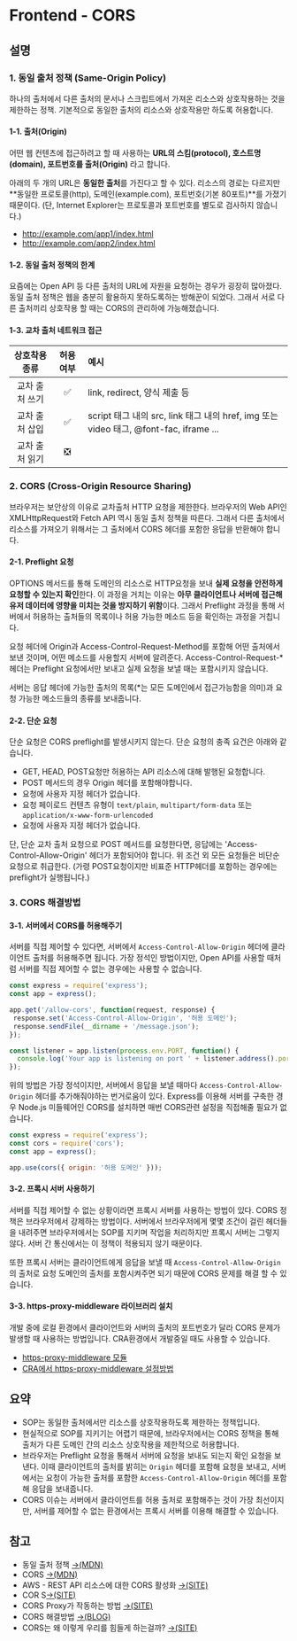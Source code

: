 # Frontend - CORS

## 설명

### 1. 동일 출처 정책 (Same-Origin Policy)

하나의 출처에서 다른 출처의 문서나 스크립트에서 가져온 리소스와 상호작용하는 것을 제한하는 정책. 기본적으로 동일한 출처의 리소스와 상호작용만 하도록 허용합니다.

#### 1-1. 출처(Origin)

어떤 웹 컨텐츠에 접근하려고 할 때 사용하는 **URL의 스킴(protocol), 호스트명(domain), 포트번호를 출처(Origin)** 라고 합니다.

아래의 두 개의 URL은 **동일한 출처**를 가진다고 할 수 있다. 리소스의 경로는 다르지만 **동일한 프로토콜(http), 도메인(example.com), 포트번호(기본 80포트)**를 가졌기 때문이다. (단,  Internet Explorer는 프로토콜과 포트번호를 별도로 검사하지 않습니다.)

- http://example.com/app1/index.html
- http://example.com/app2/index.html

#### 1-2. 동일 출처 정책의 한계

요즘에는 Open API 등 다른 출처의 URL에 자원을 요청하는 경우가 굉장히 많아졌다. 동일 출처 정책은 웹을 충분히 활용하지 못하도록하는 방해꾼이 되었다. 그래서 서로 다른 출처끼리 상호작용 할 때는 CORS의 관리하에 가능해졌습니다.

#### 1-3. 교차 출처 네트워크 접근

| 상호착용 종류  | 허용 여부 | 예시                                                         |
| :--------------: | :---------: | :------------------------------------------------------------ |
| 교차 출처 쓰기 | ✅         | link, redirect, 양식 제출 등                                 |
| 교차 출처 삽입 | ✅         | script 태그 내의 src, link 태그 내의 href, img 또는 video 태그, @font-fac, iframe ... |
| 교차 출처 읽기 | ❎         |                                                              |

### 2. CORS (Cross-Origin Resource Sharing)

브라우저는 보안상의 이유로 교차출처 HTTP  요청을 제한한다. 브라우저의 Web API인 XMLHttpRequest와 Fetch API 역시 동일 출처 정책을 따른다. 그래서 다른 출처에서 리소스를 가져오기 위해서는 그 출처에서 CORS 헤더를 포함한 응답을 반환해야 합니다.

#### 2-1. Preflight 요청

OPTIONS 메서드를 통해 도메인의 리소스로 HTTP요청을 보내 **실제 요청을 안전하게 요청할 수 있는지 확인**한다. 이 과정을 거치는 이유는 **아무 클라이언트나 서버에 접근해 유저 데이터에 영향을 미치는 것을 방지하기 위함**이다. 그래서 Preflight 과정을 통해 서버에서 허용하는 출처들의 목록이나 허용 가능한 메소드 등을 확인하는 과정을 거칩니다.

요청 헤더에 Origin과 Access-Control-Request-Method를 포함해 어떤 출처에서 보낸 것이며, 어떤 메소드를 사용할지 서버에 알려준다. Access-Control-Request-* 헤더는 Preflight 요청에서만 보내고 실제 요청을 보낼 때는 포함시키지 않습니다.

서버는 응답 헤더에 가능한 출처의 목록(*는 모든 도메인에서 접근가능함을 의미)과 요청 가능한 메소드들의 종류를 보내줍니다.

#### 2-2. 단순 요청

단순 요청은 CORS preflight를 발생시키지 않는다. 단순 요청의 충족 요건은 아래와 같습니다.

- GET, HEAD, POST요청만 허용하는 API 리소스에 대해 발행된 요청합니다.
- POST 메서드의 경우 Origin 헤더를 포함해야합니다.
- 요청에 사용자 지정 헤더가 없습니다.
- 요청 페이로드 컨텐츠 유형이 `text/plain`, `multipart/form-data` 또는 `application/x-www-form-urlencoded`
- 요청에 사용자 지정 헤더가 없습니다.

단, 단순 교차 출처 요청으로 POST 메서드를 요청한다면, 응답에는 'Access-Control-Allow-Origin' 헤더가 포함되어야 합니다. 위 조건 외 모든 요청들은 비단순 요청으로 취급한다. (가령 POST요청이지만 비표준 HTTP헤더를 포함하는 경우에는 preflight가 실행됩니다.)

### 3. CORS 해결방법

#### 3-1. 서버에서 CORS를 허용해주기

서버를 직접 제어할 수 있다면, 서버에서 `Access-Control-Allow-Origin` 헤더에 클라이언트 출처를 허용해주면 됩니다. 가장 정석인 방법이지만, Open API를 사용할 때처럼 서버를 직접 제어할 수 없는 경우에는 사용할 수 없습니다.

```javascript
const express = require('express');
const app = express();

app.get('/allow-cors', function(request, response) {
 response.set('Access-Control-Allow-Origin', '허용 도메인');
 response.sendFile(__dirname + '/message.json');
});

const listener = app.listen(process.env.PORT, function() {
  console.log('Your app is listening on port ' + listener.address().port);
});
```

위의 방법은 가장 정석이지만, 서버에서 응답을 보낼 때마다 `Access-Control-Allow-Origin` 헤더를 추가해줘야하는 번거로움이 있다. Express를 이용해 서버를 구축한 경우 Node.js 미들웨어인 CORS를 설치하면 매번 CORS관련 설정을 직접해줄 필요가 없습니다.

```javascript
const express = require('express');
const cors = require('cors');
const app = express();

app.use(cors({ origin: '허용 도메인' }));
```

#### 3-2. 프록시 서버 사용하기

서버를 직접 제어할 수 없는 상황이라면 프록시 서버를 사용하는 방법이 있다. CORS 정책은 브라우저에서 강제하는 방법이다. 서버에서 브라우저에게 몇몇 조건이 걸린 헤더들을 내려주면 브라우저에서는 SOP를 지키며 작업을 처리하지만 프록시 서버는 그렇지 않다. 서버 간 통신에서는 이 정책이 적용되지 않기 때문이다.

또한 프록시 서버는 클라이언트에게 응답을 보낼 때 `Access-Control-Allow-Origin`의 출처로 요청 도메인의 출처를 포함시켜주면 되기 때문에 CORS 문제를 해결 할 수 있습니다.

#### 3-3. https-proxy-middleware 라이브러리 설치

개발 중에 로컬 환경에서 클라이언트와 서버의 출처의 포트번호가 달라 CORS 문제가 발생할 때 사용하는 방법입니다. CRA환경에서 개발중일 때도 사용할 수 있습니다.

- [https-proxy-middleware 모듈](https://github.com/chimurai/http-proxy-middleware#readme)
- [CRA에서 https-proxy-middleware 설정방법](https://create-react-app.dev/docs/proxying-api-requests-in-development/)

## 요약

- SOP는 동일한 출처에서만 리소스를 상호작용하도록 제한하는 정책입니다.
- 현실적으로 SOP를 지키기는 어렵기 때문에, 브라우저에서는 CORS 정책을 통해 출처가 다른 도메인 간의 리소스 상호작용을 제한적으로 허용합니다.
- 브라우저는 Preflight 요청을 통해서 서버에 요청을 보내도 되는지 확인 요청을 보낸다. 이때 클라이언트의 출처를 밝히는 `Origin` 헤더를 포함해 요청을 보내고, 서버에서는 요청이 가능한 출처를 포함한 `Access-Control-Allow-Origin` 헤더를 포함해 응답을 보내줍니다.
- CORS 이슈는 서버에서 클라이언트를 허용 출처로 포함해주는 것이 가장 최선이지만, 서버를 제어할 수 없는 환경에서는 프록시 서버를 이용해 해결할 수 있습니다.

## 참고

- 동일 출처 정책 [→(MDN)](https://developer.mozilla.org/ko/docs/Web/Security/Same-origin_policy)
- CORS [→(MDN)](https://developer.mozilla.org/ko/docs/Web/HTTP/CORS)
- AWS - REST API 리소스에 대한 CORS 활성화 [→(SITE)](https://docs.aws.amazon.com/ko_kr/apigateway/latest/developerguide/how-to-cors.html)
- COR S[→(SITE)](https://web.dev/cross-origin-resource-sharing/)
- CORS Proxy가 작동하는 방법 [→(SITE)](https://security.stackexchange.com/questions/191737/how-do-cors-proxy-websites-work)
- CORS 해결방법 [→(BLOG)](https://xiubindev.tistory.com/115)
- CORS는 왜 이렇게 우리를 힘들게 하는걸까? [→(SITE)](https://evan-moon.github.io/2020/05/21/about-cors/)
